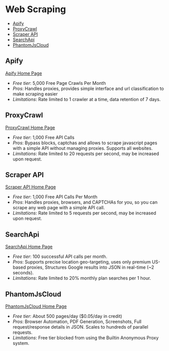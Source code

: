 # Web Scraping

<!-- TOC depthFrom:2 -->

- [Apify](#apify)
- [ProxyCrawl](#proxycrawl)
- [Scraper API](#scraper-api)
- [SearchApi](#searchapi)
- [PhantomJsCloud](#phantomjscloud)

<!-- /TOC -->

## Apify

[Apify Home Page](https://www.apify.com/)
* *Free tier*: 5,000 Free Page Crawls Per Month
* *Pros*: Handles proxies, provides simple interface and url classification to make scraping easier
* *Limitations*: Rate limited to 1 crawler at a time, data retention of 7 days.

## ProxyCrawl

[ProxyCrawl Home Page](https://proxycrawl.com)

* *Free tier*: 1,000 Free API Calls
* *Pros*: Bypass blocks, captchas and allows to scrape javascript pages with a simple API without managing proxies. Supports all websites.
* *Limitations*: Rate limited to 20 requests per second, may be increased upon request.

## Scraper API

[Scraper API Home Page](https://www.scraperapi.com/)

* *Free tier*: 1,000 Free API Calls Per Month
* *Pros*: Handles proxies, browsers, and CAPTCHAs for you, so you can scrape any web page with a simple API call.
* *Limitations*: Rate limited to 5 requests per second, may be increased upon request.

## SearchApi

[SearchApi Home Page](https://www.searchapi.io/)

- *Free tier*: 100 successful API calls per month.
- *Pros*: Supports precise location geo-targeting, uses only premium US-based proxies, Structures Google results into JSON in real-time (~2 seconds).
- *Limitations*: Rate limited to 20% monthly plan searches per 1 hour.

## PhantomJsCloud

[PhantomJsCloud Home Page](https://PhantomJsCloud.com/)

* *Free tier*: About 500 pages/day ($0.05/day in credit)
* *Pros*: Browser Automation, PDF Generation, Screenshots, Full request/response details in JSON.  Scales to hundreds of parallel requests.
* *Limitations*: Free tier blocked from using the Builtin Anonymous Proxy system.
